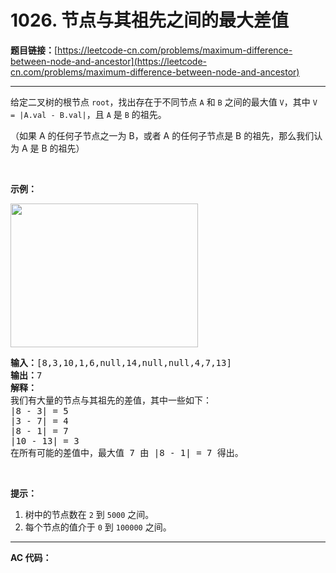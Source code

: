 # 1026. 节点与其祖先之间的最大差值

**题目链接：**[https://leetcode-cn.com/problems/maximum-difference-between-node-and-ancestor](https://leetcode-cn.com/problems/maximum-difference-between-node-and-ancestor)

---

<div class="content__1Y2H">
 <div class="notranslate">
  <p>给定二叉树的根节点&nbsp;<code>root</code>，找出存在于不同节点&nbsp;<code>A</code> 和&nbsp;<code>B</code>&nbsp;之间的最大值 <code>V</code>，其中&nbsp;<code>V = |A.val - B.val|</code>，且&nbsp;<code>A</code>&nbsp;是&nbsp;<code>B</code>&nbsp;的祖先。</p> 
  <p>（如果 A 的任何子节点之一为 B，或者 A 的任何子节点是 B 的祖先，那么我们认为 A 是 B 的祖先）</p> 
  <p>&nbsp;</p> 
  <p><strong>示例：</strong></p> 
  <p><img style="height: 230px; width: 300px;" src="/aliyun-lc-upload/uploads/2019/04/12/2whqcep.jpg" alt=""></p> 
  <pre class="language-text"><strong>输入：</strong>[8,3,10,1,6,null,14,null,null,4,7,13]
<strong>输出：</strong>7
<strong>解释： </strong>
我们有大量的节点与其祖先的差值，其中一些如下：
|8 - 3| = 5
|3 - 7| = 4
|8 - 1| = 7
|10 - 13| = 3
在所有可能的差值中，最大值 7 由 |8 - 1| = 7 得出。
</pre> 
  <p>&nbsp;</p> 
  <p><strong>提示：</strong></p> 
  <ol> 
   <li>树中的节点数在&nbsp;<code>2</code>&nbsp;到&nbsp;<code>5000</code>&nbsp;之间。</li> 
   <li>每个节点的值介于&nbsp;<code>0</code>&nbsp;到&nbsp;<code>100000</code>&nbsp;之间。</li> 
  </ol> 
 </div>
</div>

---

**AC 代码：**

```java

```